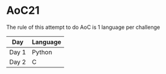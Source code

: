 # AoC21

The rule of this attempt to do AoC is 1 language per challenge

| Day | Language |
| ----------- | ----------- |
| Day 1 | Python |
| Day 2 | C |
